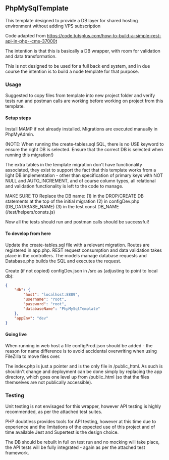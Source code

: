 ## PhpMySqlTemplate

This template designed to provide a DB layer for shared hosting environment without adding VPS subscription

Code adapted from https://code.tutsplus.com/how-to-build-a-simple-rest-api-in-php--cms-37000t

The intention is that this is basically a DB wrapper, with room for validation and data transformation.

This is not designed to be used for a full back end system, and in due course the intention is to build a node template for that purpose.

### Usage

Suggested to copy files from template into new project folder and verify tests run and postman calls are working before working on project from this template.

#### Setup steps

Install MAMP if not already installed.
Migrations are executed manually in PhpMyAdmin.

(NOTE: When running the create-tables.sql SQL, there is no USE keyword to ensure the right DB is selected. Ensure that the correct DB is selected when running this migration!)

The extra tables in the template migration don't have functionality associated, they exist to support the fact that this template works from a light DB implementation - other than specification of primary keys with NOT NULL and AUTO_INCREMENT, and of course column types, all relational and validation functionality is left to the code to manage.

MAKE SURE TO Replace the DB name:
(1) in the DROP/CREATE DB statements at the top of the initial migration
(2) in configDev.php (DB_DATABASE_NAME)
(3) in the test const DB_NAME (/test/helpers/consts.js)

Now all the tests should run and postman calls should be successful!

#### To develop from here

Update the create-tables.sql file with a relevant migration.
Routes are registered in app.php.
REST request consumption and data validation takes place in the controllers.
The models manage database requests and Database.php builds the SQL and executes the request.

Create (if not copied) configDev.json in /src as (adjusting to point to local db):

```json
{
    "db": {
        "host": "localhost:8889",
        "username": "root",
        "password": "root",
        "databaseName": "PhpMySqlTemplate"
    },
    "appEnv": "dev"
}
```

#### Going live

When running in web host a file configProd.json should be added - the reason for name difference is to avoid accidental overwriting when using FileZilla to move files over.

The index.php is just a pointer and is the only file in /public_html. As such is shouldn't change and deployment can be done simply by replacing the app directory, which goes one level up from /public_html (so that the files themselves are not publically accessible).

### Testing

Unit testing is not envisaged for this wrapper, however API testing is highly recommended, as per the attached test suites.

PHP doubtless provides tools for API testing, however at this time due to experience and the limitations of the expected use of this project and of time available Jest and Supertest is the design choice.

The DB should be rebuilt in full on test run and no mocking will take place, the API tests will be fully integrated - again as per the attached test framework.
